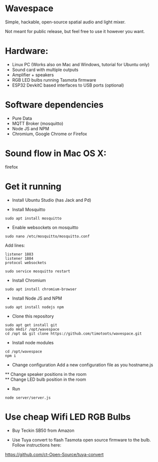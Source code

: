 # Wavespace

Simple, hackable, open-source spatial audio and light mixer.  

Not meant for public release, but feel free to use it however you want.  


# Hardware:

* Linux PC (Works also on Mac and Windows, tutorial for Ubuntu only)
* Sound card with multiple outputs
* Amplifier + speakers
* RGB LED bulbs running Tasmota firmware
* ESP32 DevkitC based interfaces to USB ports (optional)

# Software dependencies

* Pure Data  
* MQTT Broker (mosquitto)
* Node JS and NPM
* Chromium, Google Chrome or Firefox  

# Sound flow in Mac OS X:

firefox

# Get it running

* Install Ubuntu Studio (has Jack and Pd)

* Install Mosquitto
```
sudo apt install mosquitto
```

* Enable websockets on mosquitto

```
sudo nano /etc/mosquitto/mosquitto.conf
```

Add lines:
```
listener 1883
listener 1884
protocol websockets
```
```
sudo service mosquitto restart
 ```

 



* Install Chromium
```
sudo apt install chromium-browser
```

* Install Node JS and NPM
```
sudo apt install nodejs npm
```

* Clone this repository
```
sudo apt get install git
sudo mkdir /opt/wavespace
cd /opt && git clone https://github.com/timotoots/wavespace.git
```

* Install node modules
```
cd /opt/wavespace
npm i
```

* Change configuration
Add a new configuration file as you hostname.js 

** Change speaker positions in the room  
** Change LED bulb position in the room

* Run 
```
node server/server.js
```

# Use cheap Wifi LED RGB Bulbs

* Buy Teckin SB50 from Amazon

* Use Tuya convert to flash Tasmota open source firmware to the bulb. Follow instructions here:

https://github.com/ct-Open-Source/tuya-convert


